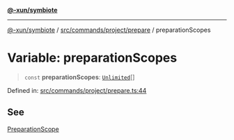 [**@-xun/symbiote**](../../../../../README.md)

***

[@-xun/symbiote](../../../../../README.md) / [src/commands/project/prepare](../README.md) / preparationScopes

# Variable: preparationScopes

> `const` **preparationScopes**: [`Unlimited`](../../../../configure/enumerations/UnlimitedGlobalScope.md#unlimited)[]

Defined in: [src/commands/project/prepare.ts:44](https://github.com/Xunnamius/symbiote/blob/75014db0d306eae609fdd593e692bde4e3ec6d31/src/commands/project/prepare.ts#L44)

## See

[PreparationScope](../../../../configure/enumerations/UnlimitedGlobalScope.md)
